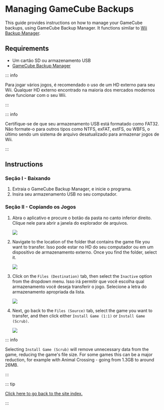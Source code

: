 # Managing GameCube Backups

This guide provides instructions on how to manage your GameCube backups, using GameCube Backup Manager. It functions similar to [Wii Backup Manager](wii-backups#using-wii-backup-manager).

## Requirements

- Um cartão SD ou armazenamento USB
- [GameCube Backup Manager](https://github.com/AxionDrak/GameCube-Backup-Manager/releases)

::: info

Para jogar vários jogos, é recomendado o uso de um HD externo para seu Wii. Qualquer HD externo encontrado na maioria dos mercados modernos deve funcionar com o seu Wii.

:::

::: info

Certifique-se de que seu armazenamento USB está formatado como FAT32. Não formate-o para outros tipos como NTFS, exFAT, extFS, ou WBFS, o último sendo um sistema de arquivo desatualizado para armazenar jogos de Wii.

:::

## Instructions

### Seção I - Baixando

1. Extraia o GameCube Backup Manager, e inicie o programa.
2. Insira seu armazenamento USB no seu computador.

### Seção II - Copiando os Jogos

1. Abra o aplicativo e procure o botão da pasta no canto inferior direito. Clique nele para abrir a janela do explorador de arquivos.

   ![](/images/desktop-apps/GCBM/folderbutton.png)

2. Navigate to the location of the folder that contains the game file you want to transfer. Isso pode estar no HD do seu computador ou em um dispositivo de armazenamento externo. Once you find the folder, select it.

   ![](/images/desktop-apps/GCBM/selectfolder.png)

3. Click on the `Files (Destination)` tab, then select the `Inactive` option from the dropdown menu. Isso irá permitir que você escolha qual armazenamento você deseja transferir o jogo. Selecione a letra do armazenamento apropriada da lista.

   ![](/images/desktop-apps/GCBM/selectdrive.png)

4. Next, go back to the `Files (Source)` tab, select the game you want to transfer, and then click either `Install Game (1:1)` or `Install Game (Scrub)`.

   ![](/images/desktop-apps/GCBM/installgame.png)

::: info

Selecting `Install Game (Scrub)` will remove unnecessary data from the game, reducing the game's file size. For some games this can be a major reduction, for example with Animal Crossing - going from 1.3GB to around 26MB.

:::

::: tip

[Click here to go back to the site index.](site-navigation)

:::
